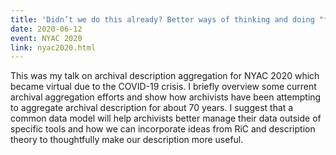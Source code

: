 ```yaml
---
title: 'Didn’t we do this already? Better ways of thinking and doing "finding aid" aggregation'
date: 2020-06-12
event: NYAC 2020
link: nyac2020.html
---
```

This was my talk on archival description aggregation for NYAC 2020 which became virtual due to the COVID-19 crisis. I briefly overview some current archival aggregation efforts and show how archivists have been attempting to aggregate archival description for about 70 years. I suggest that a common data model will help archivists better manage their data outside of specific tools and how we can incorporate ideas from RiC and description theory to thoughtfully make our description more useful.